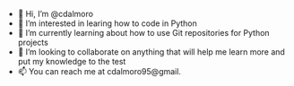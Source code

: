 - 👋 Hi, I’m @cdalmoro
- 👀 I’m interested in learing how to code in Python
- 🌱 I’m currently learning about how to use Git repositories for Python projects
- 💞️ I’m looking to collaborate on anything that will help me learn more and put my knowledge to the test
- 📫 You can reach me at cdalmoro95@gmail.

<!---
cdalmoro/cdalmoro is a ✨ special ✨ repository because its `README.md` (this file) appears on your GitHub profile.
You can click the Preview link to take a look at your changes.
--->
